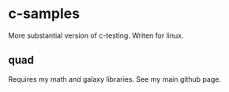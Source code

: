 c-samples
=========

More substantial version of c-testing. Writen for linux.

quad
----

Requires my math and galaxy libraries. See my main github page.

